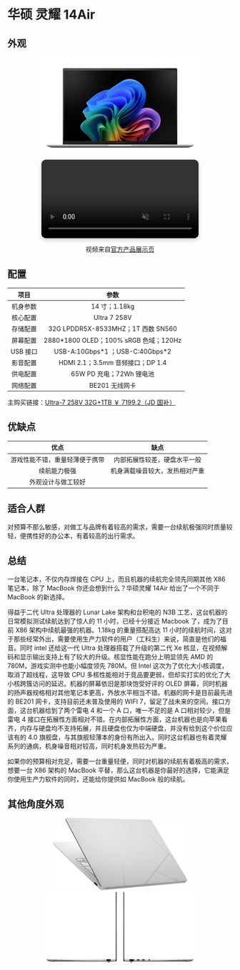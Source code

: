 # 华硕 灵耀 14Air

## 外观

<div style="margin: 0 auto; text-align: center; width: 75%"><img src="./assets/华硕灵耀14Air正.png" /></div>

<div style="
    width: 70%;
    max-width: 800px;
    margin: 0 auto;
    box-shadow: 0 4px 8px rgba(0, 0, 0, 0.2);
    border-radius: 10px;
    overflow: hidden;
">
    <video autoplay loop muted style="width: 100%; display: block;">
        <source src="./assets/华硕灵耀14Air.mp4" type="video/mp4">
    </video>
</div>
<p style="text-align: center;">视频来自<a href='https://www.asus.com.cn/laptops/for-home/zenbook/asus-zenbook-s-14-ux5406/'>官方产品展示页</a></p>

## 配置

|   项目   |                  参数                  |
| :------: | :------------------------------------: |
| 机身参数 |             14 寸；1.18kg              |
| 核心配置 |              Ultra 7 258V              |
| 存储配置 |   32G LPDDR5X-8533MHZ；1T 西数 SN560   |
| 屏幕配置 | 2880\*1800 OLED；100% sRGB 色域；120Hz |
| USB 接口 |   USB-A:10Gbps\*1 ；USB-C:40Gbps\*2    |
| 影音配置 |    HDMI 2.1；3.5mm 音频接口；DP 1.4    |
| 供电配置 |        65W PD 充电；72Wh 锂电池        |
| 网络配置 |             BE201 无线网卡             |

主购买链接：[Ultra-7 258V 32G+1TB ￥ 7199.2（JD 国补）](https://3.cn/2i8H0-5T)

## 优缺点[<Icon icon="clarity:info-line" />](/recommend/推荐#优缺点)

|              优点              |              缺点              |
| :----------------------------: | :----------------------------: |
| 游戏性能不错，重量轻薄便于携带 |  内部拓展性较差，硬盘水平一般  |
|          续航能力极强          | 机身满载噪音较大，发热相对严重 |
|       外观设计与做工较好       |                                |

## 适合人群

对预算不那么敏感，对做工与品牌有着较高的需求，需要一台续航极强同时质量较轻，便携性好的办公本，有着较高的出行需求。

## 总结

一台笔记本，不仅内存焊接在 CPU 上，而且机器的续航完全领先同期其他 X86 笔记本，除了 MacBook 你还会想到什么？华硕灵耀 14Air 给出了一个不同于 MacBook 的新选择。

得益于二代 Ultra 处理器的 Lunar Lake 架构和台积电的 N3B 工艺，这台机器的日常模拟测试续航达到了惊人的 11 小时，已经十分接近 Macbook 了，成为了目前 X86 架构中续航最强的机器。1.18kg 的重量搭配高达 11 小时的续航时间，这对于那些经常外出，需要使用生产力软件的用户（工科生）来说，简直是他们的福音。同时 intel 还给这一代 Ultra 处理器搭载了升级的第二代 Xe 核显，在视频解码和显示输出支持上有了较大的升级。核显性能在跑分上明显领先 AMD 的 780M，游戏实测中也能小幅度领先 780M。但 Intel 这次为了优化大小核调度，取消了超线程，这导致 CPU 多核性能相对于竞品要更弱，但却实打实的优化了大小核跨簇访问的延迟。机器的屏幕依旧是那块饱受好评的 OLED 屏幕，同时机器的扬声器规格相对其他笔记本更高，外放水平相当不错。机器的网卡是目前最先进的 BE201 网卡，支持目前还未普及使用的 WIFI 7，留足了战未来的空间。接口方面，这台机器给到了两个雷电 4 和一个 A 口，唯一不足的是 A 口相对较少，但是雷电 4 接口在拓展性方面相对不错。在内部拓展性方面，这台机器也是向苹果看齐，内存与硬盘均不支持拓展，并且硬盘也仅为中端硬盘，并没有给到这个价位应该有的 4.0 旗舰盘，与其旗舰轻薄本的身份有所出入。同时这台机器也有着灵耀系列的通病，机身噪音相对较高，同时机身发热较为严重。

如果你的预算相对充足，需要一台重量轻便，同时对机器的续航有着极高的需求，想要一台 X86 架构的 MacBook 平替，那么这台机器是你最好的选择，它能满足你使用生产力软件的同时，还能给你提供如 MacBook 般的续航。

## 其他角度外观

<div style="margin: 0 auto; text-align: center; width: 60%"><img src="./assets/华硕灵耀14Air.png" /></div>

<div style="margin: 0 auto; text-align: center; width: 70%"><img src="./assets/华硕灵耀14Air侧.png" /></div>
